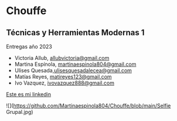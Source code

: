 # Chouffe
## Técnicas y Herramientas Modernas 1
Entregas año 2023
* Victoria Allub, <allubvictoria@gmail.com>
* Martina Espínola, <martinaespinola804@gmail.com>
* Ulises Quesada,<ulisesquesadalecea@gmail.com>
* Matías Reyes, <matireyes123@gmail.com> 
* Ivo Vazquez, <ivovazquez888@gmail.com>

[Este es mi linkedin](https://www.linkedin.com/in/martinaespinola/)

![](https://github.com/Martinaespinola804/Chouffe/blob/main/Selfie Grupal.jpg)

